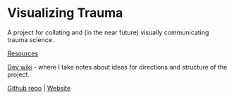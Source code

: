 # Visualizing Trauma

A project for collating and (in the near future) visually communicating trauma science.



[Resources](resources.md)

[Dev wiki](https://github.com/kathep/trauma/wiki) - where I take notes about ideas for directions and structure of the project.

[Github repo](https://github.com/kathep/trauma/)  |  [Website](https://kathep.github.io/trauma/)
